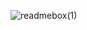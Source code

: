 
![readmebox(1)](https://github.com/fanzyb/fanzyb/assets/89516051/146ca55d-810e-480c-bfc1-061e20bde9fe)
